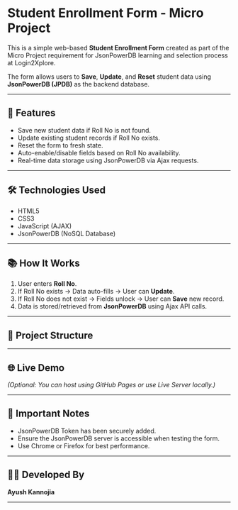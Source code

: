 # Student Enrollment Form - Micro Project

This is a simple web-based **Student Enrollment Form** created as part of the Micro Project requirement for JsonPowerDB learning and selection process at Login2Xplore.

The form allows users to **Save**, **Update**, and **Reset** student data using **JsonPowerDB (JPDB)** as the backend database.

---

## 🚀 Features
- Save new student data if Roll No is not found.
- Update existing student records if Roll No exists.
- Reset the form to fresh state.
- Auto-enable/disable fields based on Roll No availability.
- Real-time data storage using JsonPowerDB via Ajax requests.

---

## 🛠️ Technologies Used
- HTML5
- CSS3
- JavaScript (AJAX)
- JsonPowerDB (NoSQL Database)

---

## 📚 How It Works
1. User enters **Roll No**.
2. If Roll No exists → Data auto-fills → User can **Update**.
3. If Roll No does not exist → Fields unlock → User can **Save** new record.
4. Data is stored/retrieved from **JsonPowerDB** using Ajax API calls.

---

## 📂 Project Structure

---

## 🌐 Live Demo
*(Optional: You can host using GitHub Pages or use Live Server locally.)*

---

## 📌 Important Notes
- JsonPowerDB Token has been securely added.
- Ensure the JsonPowerDB server is accessible when testing the form.
- Use Chrome or Firefox for best performance.

---

## 👨‍💻 Developed By
**Ayush Kannojia**

---

